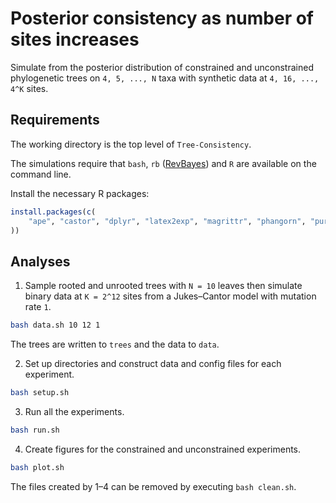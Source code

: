 # Posterior consistency as number of sites increases
Simulate from the posterior distribution of constrained and unconstrained phylogenetic trees on `4, 5, ..., N` taxa with synthetic data at `4, 16, ..., 4^K` sites.

## Requirements

The working directory is the top level of `Tree-Consistency`.

The simulations require that `bash`, `rb` ([RevBayes](https://revbayes.github.io)) and `R` are available on the command line.

Install the necessary R packages:
```R
install.packages(c(
    "ape", "castor", "dplyr", "latex2exp", "magrittr", "phangorn", "purrr", "readr", "stringr", "svMisc", "tibble", "tidyr", "TreeTools"
))
```

## Analyses
1) Sample rooted and unrooted trees with `N = 10` leaves then simulate binary data at `K = 2^12` sites from a Jukes–Cantor model with mutation rate `1`.
```bash
bash data.sh 10 12 1
```
The trees are written to `trees` and the data to `data`.

2) Set up directories and construct data and config files for each experiment.
```bash
bash setup.sh  
```
3) Run all the experiments.
```bash
bash run.sh   
```
4) Create figures for the constrained and unconstrained experiments.
```bash
bash plot.sh
```

The files created by 1–4 can be removed by executing `bash clean.sh`.
